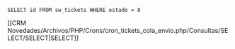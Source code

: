 `SELECT id FROM sw_tickets WHERE estado = 8`

[[CRM Novedades/Archivos/PHP/Crons/cron_tickets_cola_envio.php/Consultas/SELECT/SELECT|SELECT]]
